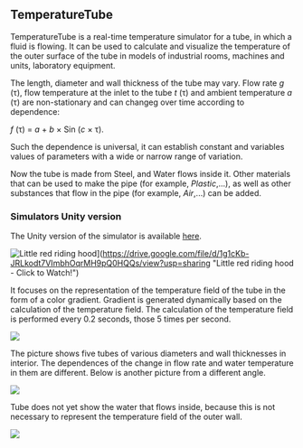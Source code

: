 ## TemperatureTube

TemperatureTube is a real-time temperature simulator for a tube, in which a fluid is flowing. It can be used to calculate and visualize the temperature of the outer surface of the tube in models of industrial rooms, machines and units, laboratory equipment. 

The length, diameter and wall thickness of the tube may vary. Flow rate *g* (τ), flow temperature at the inlet to the tube *t* (τ) and ambient temperature *a* (τ) are non-stationary and can changeg  over time according to dependence:

*f* (τ) = *a* + *b* × Sin (*c* × τ).

Such the dependence is universal, it can establish constant and variables values of parameters with a wide or narrow range of variation.

Now the tube is made from Steel, and Water flows inside it. Other materials that can be used to make the pipe (for example, *Plastic*,...), as well as other substances that flow in the pipe (for example, *Air*,...) can be added.

### Simulators Unity version

The Unity version of the simulator is available [here](https://assetstore.unity.com/packages/slug/192521?_ga=2.52409002.2012061589.1617710108-1802814762.1615540003). 

![Little red riding hood](https://software-twins.github.io/png/16-17-15.png)](https://drive.google.com/file/d/1g1cKb-JRLkodt7VImbhOqrMH9pQ0HQQs/view?usp=sharing "Little red riding hood - Click to Watch!")

It focuses on the representation of the temperature field of the tube in the form of a color gradient. Gradient is generated dynamically based on the calculation of the temperature field. The calculation of the temperature field is performed every 0.2 seconds, those 5 times per second. 

![](https://software-twins.github.io/png/16-17-15.png)

The picture shows five tubes of various diameters and wall thicknesses in interior. The dependences of the change in flow rate and water temperature in them are different. Below is another picture from a different angle. 

![](https://software-twins.github.io/png/14-37-07.png)

Tube does not yet show the water that flows inside, because this is not necessary to represent the temperature field of the outer wall.

![](https://software-twins.github.io/png/13-12-30.png) 
